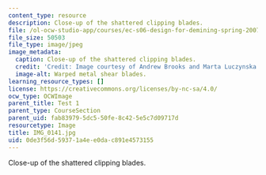 ```yaml
---
content_type: resource
description: Close-up of the shattered clipping blades.
file: /ol-ocw-studio-app/courses/ec-s06-design-for-demining-spring-2007/0de3f56d59371a4ee0dac891e4573155_IMG_0141.jpg
file_size: 50503
file_type: image/jpeg
image_metadata:
  caption: Close-up of the shattered clipping blades.
  credit: 'Credit: Image courtesy of Andrew Brooks and Marta Luczynska.'
  image-alt: Warped metal shear blades.
learning_resource_types: []
license: https://creativecommons.org/licenses/by-nc-sa/4.0/
ocw_type: OCWImage
parent_title: Test 1
parent_type: CourseSection
parent_uid: fab83979-5dc5-50fe-8c42-5e5c7d09717d
resourcetype: Image
title: IMG_0141.jpg
uid: 0de3f56d-5937-1a4e-e0da-c891e4573155
---
```

Close-up of the shattered clipping blades.